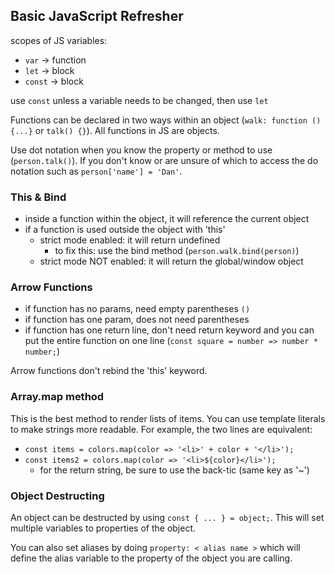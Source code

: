 ## Basic JavaScript Refresher

scopes of JS variables:

- `var` -> function
- `let` -> block
- `const` -> block

use `const` unless a variable needs to be changed, then use `let`

Functions can be declared in two ways within an object (`walk: function () {...}` or `talk() {}`). All functions in JS are objects.

Use dot notation when you know the property or method to use (`person.talk()`). If you don't know or are unsure of which to access the do notation such as `person['name'] = 'Dan'`.

### This & Bind

- inside a function within the object, it will reference the current object
- if a function is used outside the object with 'this'
  - strict mode enabled: it will return undefined
    - to fix this: use the bind method (`person.walk.bind(person)`)
  - strict mode NOT enabled: it will return the global/window object

### Arrow Functions

- if function has no params, need empty parentheses `()`
- if function has one param, does not need parentheses
- if function has one return line, don't need return keyword and you can put the entire function on one line (`const square = number => number * number;`)

Arrow functions don't rebind the 'this' keyword.

### Array.map method

This is the best method to render lists of items. You can use template literals to make strings more readable. For example, the two lines are equivalent:

- `const items = colors.map(color => '<li>' + color + '</li>');`
- `const items2 = colors.map(color => '<li>${color}</li>');`
  - for the return string, be sure to use the back-tic (same key as '~')

### Object Destructing

An object can be destructed by using `const { ... } = object;`. This will set multiple variables to properties of the object.

You can also set aliases by doing `property: < alias name >` which will define the alias variable to the property of the object you are calling.
